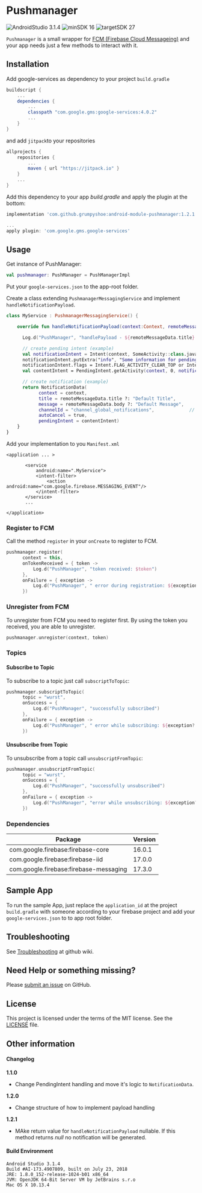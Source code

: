 
# Pushmanager

![AndroidStudio 3.1.4](https://img.shields.io/badge/Android_Studio-3.1.4-brightgreen.svg)
![minSDK 16](https://img.shields.io/badge/minSDK-API_16-orange.svg?style=flat)
  ![targetSDK 27](https://img.shields.io/badge/targetSDK-API_27-blue.svg)

`Pushmanager` is a small wrapper for [FCM (Firebase Cloud Messageing)](http://https://firebase.google.com/docs/cloud-messaging/ "FCM (Firebase Cloud Messageing)") and your app needs just a few methods to interact with it.

## Installation

Add google-services as dependency to your project `build.gradle`
```gradle
buildscript {
    ...
    dependencies {
        ...
        classpath "com.google.gms:google-services:4.0.2"
        ...
    }
}
```

and add `jitpack`to your repositories
```gradle
allprojects {
    repositories {
        ...
        maven { url "https://jitpack.io" }
    }
    ...
}
```

Add this dependency to your app _build.gradle_ and apply the plugin at the bottom:
```gradle
implementation 'com.github.grumpyshoe:android-module-pushmanager:1.2.1'
```
```gradle
...
apply plugin: 'com.google.gms.google-services'
```

## Usage

Get instance of PushManager:
```kotlin
val pushmanager: PushManager = PushManagerImpl  
```

Put your `google-services.json` to the app-root folder.


Create a class extending `PushmanagerMessagingService` and implement `handleNotificationPayload`.
```kotlin
class MyService : PushmanagerMessagingService() {

    override fun handleNotificationPayload(context:Context, remoteMessageData: RemoteMessageData): NotificationData {

      Log.d("PushManager", "handlePayload - ${remoteMessageData.title} - ${remoteMessageData.body}" )

      // create pending intent (example)
      val notificationIntent = Intent(context, SomeActivity::class.java)
      notificationIntent.putExtra("info", "Some information for pending intent")
      notificationIntent.flags = Intent.FLAG_ACTIVITY_CLEAR_TOP or Intent.FLAG_ACTIVITY_SINGLE_TOP
      val contentIntent = PendingIntent.getActivity(context, 0, notificationIntent, PendingIntent.FLAG_UPDATE_CURRENT)

      // create notification (example)
      return NotificationData(
            context = context,
            title = remoteMessageData.title ?: "Default Title",
            message = remoteMessageData.body ?: "Default Message",
            channelId = "channel_global_notifications",             // needed SDK >= Android O
            autoCancel = true,
            pendingIntent = contentIntent)
    }
}
```
Add your implementation to you `Manifest.xml`
```
<application ... >

       <service
           android:name=".MyService">
           <intent-filter>
               <action android:name="com.google.firebase.MESSAGING_EVENT"/>
           </intent-filter>
       </service>
       ...

</application>
```

### Register to FCM

Call the method `register` in your `onCreate` to register to FCM.
```kotlin
pushmanager.register(
      context = this,
      onTokenReceived = { token ->
          Log.d("PushManager", "token received: $token")
      },
      onFailure = { exception ->
          Log.d("PushManager", " error during registration: ${exception?.message}")
      })
```


### Unregister from FCM
To unregister from FCM you need to register first. By using the token you received, you are able to unregister.
```kotlin
pushmanager.unregister(context, token)
```


### Topics


#### Subscribe to Topic

To subscribe to a topic just call  `subscriptToTopic`:

```kotlin
pushmanager.subscriptToTopic(
      topic = "wurst",
      onSuccess = {
          Log.d("PushManager", "successfully subscribed")
      },
      onFailure = { exception ->
          Log.d("PushManager", " error while subscribing: ${exception?.message}")
      })

```


#### Unsubscribe from Topic

To unsubscribe from a topic call  `unsubscriptFromTopic`:

```kotlin
pushmanager.unsubscriptFromTopic(
      topic = "wurst",
      onSuccess = {
          Log.d("PushManager", "successfully unsubscribed")
      },
      onFailure = { exception ->
          Log.d("PushManager", "error while unsubscribing: ${exception?.message}")
      })

```


### Dependencies
| Package  | Version  |
| ------------ | ------------ |
| com.google.firebase:firebase-core  | 16.0.1  |
| com.google.firebase:firebase-iid  | 17.0.0  |
| com.google.firebase:firebase-messaging  | 17.3.0  |


## Sample App

To run the sample App, just replace the `application_id` at the project `build.gradle` with someone according to your firebase project and add your `google-services.json` to to app root folder.

## Troubleshooting
See [Troubleshooting](https://github.com/grumpyshoe/android-module-pushmanager/wiki) at github wiki.


## Need Help or something missing?

Please [submit an issue](https://github.com/grumpyshoe/android-module-pushmanager/issues) on GitHub.


## License

This project is licensed under the terms of the MIT license. See the [LICENSE](LICENSE) file.


## Other information

#### Changelog
**1.1.0**
- Change PendingIntent handling and move it's logic to `NotificationData`.

**1.2.0**
- Change structure of how to implement payload handling

**1.2.1**
- MAke return value for `handleNotificationPayload` nullable. If this method returns _null_ no notification will be generated.


#### Build Environment
```
Android Studio 3.1.4
Build #AI-173.4907809, built on July 23, 2018
JRE: 1.8.0_152-release-1024-b01 x86_64
JVM: OpenJDK 64-Bit Server VM by JetBrains s.r.o
Mac OS X 10.13.4
```
